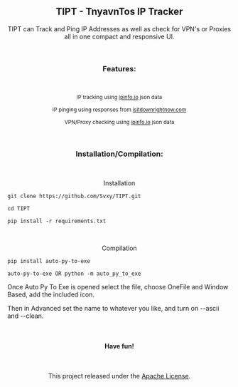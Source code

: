 <h2 align=center>TIPT - TnyavnTos IP Tracker</h2>

<p align=center>TIPT can Track and Ping IP Addresses as well as check for VPN's or Proxies all in one compact and responsive UI.</p>

<br>

<h3 align=center>Features:</h3>

<br>

<p align=center><sup>IP tracking using <a href='https://ipinfo.io' target='_blank'>ipinfo.io</a> json data</sup></p>

<p align=center><sup>IP pinging using responses from <a href='https://isitdownrightnow.com' target='_blank'>isitdownrightnow.com</a></sup></p>

<p align=center><sup>VPN/Proxy checking using <a href='https://ipinfo.io' target='_blank'>ipinfo.io</a> json data</sup></p>

<br>

<h3 align=center>Installation/Compilation:</h3>

<br>

<p align=center>Installation</p>

```shell
git clone https://github.com/Svxy/TIPT.git
```

```shell
cd TIPT
```

```shell
pip install -r requirements.txt
```

<br>

<p align=center>Compilation</p>

```shell
pip install auto-py-to-exe
```

```shell
auto-py-to-exe OR python -m auto_py_to_exe
```

Once Auto Py To Exe is opened select the file, choose OneFile and Window Based, add the included icon.

Then in Advanced set the name to whatever you like, and turn on --ascii and --clean.

<br>

<h4 align=center>Have fun!</h4>

<br>

<p align=center>This project released under the <a href='./LICENSE'>Apache License</a>.</p>